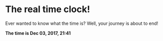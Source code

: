 # The real time clock!

Ever wanted to know what the time is? Well, your journey is about to end!

**The time is Dec 03, 2017, 21:41**